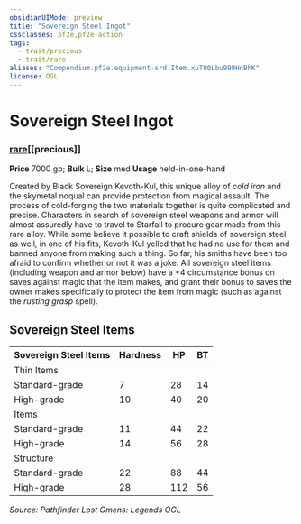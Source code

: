 ```yaml
---
obsidianUIMode: preview
title: "Sovereign Steel Ingot"
cssclasses: pf2e,pf2e-action
tags:
  - trait/precious
  - trait/rare
aliases: "Compendium.pf2e.equipment-srd.Item.xuTO0Lbu999HnBhK"
license: OGL
---
```

# Sovereign Steel Ingot

### [rare](rare.md "Rare Rarity Trait")[[precious]]


**Price** 7000 gp; 
**Bulk** L; **Size** med
**Usage** held-in-one-hand

Created by Black Sovereign Kevoth-Kul, this unique alloy of _cold iron_ and the skymetal noqual can provide protection from magical assault. The process of cold-forging the two materials together is quite complicated and precise. Characters in search of sovereign steel weapons and armor will almost assuredly have to travel to Starfall to procure gear made from this rare alloy. While some believe it possible to craft shields of sovereign steel as well, in one of his fits, Kevoth-Kul yelled that he had no use for them and banned anyone from making such a thing. So far, his smiths have been too afraid to confirm whether or not it was a joke. All sovereign steel items (including weapon and armor below) have a +4 circumstance bonus on saves against magic that the item makes, and grant their bonus to saves the owner makes specifically to protect the item from magic (such as against the _rusting grasp_ spell).

## Sovereign Steel Items

  

| Sovereign Steel Items | Hardness | HP | BT |
| --- | --- | --- | --- |
| Thin Items |  |  |  |
| Standard-grade | 7 | 28 | 14 |
| High-grade | 10 | 40 | 20 |
| Items |  |  |  |
| Standard-grade | 11 | 44 | 22 |
| High-grade | 14 | 56 | 28 |
| Structure |  |  |  |
| Standard-grade | 22 | 88 | 44 |
| High-grade | 28 | 112 | 56 |

*Source: Pathfinder Lost Omens: Legends*
*OGL*